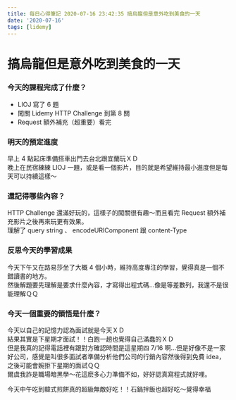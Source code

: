 ```yaml
---
title: 每日心得筆記 2020-07-16 23:42:35 搞烏龍但是意外吃到美食的一天
date: '2020-07-16'
tags: [lidemy]
---
```


# 搞烏龍但是意外吃到美食的一天

### 今天的課程完成了什麼？

- LIOJ 寫了 6 題
- 闖關 Lidemy HTTP Challenge 到第 8 關
- Request 額外補充（超重要）看完

### 明天的預定進度

早上 4 點起床準備搭車出門去台北跟宜蘭玩ＸＤ  
晚上在民宿練練 LIOJ 一題，或是看一個影片，目的就是希望維持最小進度但是每天可以持續這樣～

### 還記得哪些內容？

HTTP Challenge 還滿好玩的，這樣子的闖關很有趣～而且看完 Request 額外補充影片之後再來玩更有效果。  
理解了 query string 、 encodeURIComponent 跟 content-Type

### 反思今天的學習成果

今天下午又在路易莎坐了大概 4 個小時，維持高度專注的學習，覺得真是一個不錯讀書的地方。  
然後解題要先理解是要求什麼內容，才寫得出程式碼...像是等差數列，我還不是很能理解ＱＱ

### 今天一個重要的領悟是什麼？

今天以自己的記憶力認為面試就是今天ＸＤ  
結果其實是下星期才面試！！白跑一趟也覺得自己滿蠢的ＸＤ  
但是我真的記得電話裡有跟對方確認時間是這星期四 7/16 啊...但是好像不是一家好公司，感覺是叫很多面試者準備分析他們公司的行銷內容然後得到免費 idea，之後可能會婉拒下星期的面試ＱＱ  
爾虞我詐是職場暗黑學～花這麽多心力準備不如，好好認真寫程式就好哩。

今天中午吃到韓式煎餅真的超級無敵好吃！！石鍋拌飯也超好吃～覺得幸福
